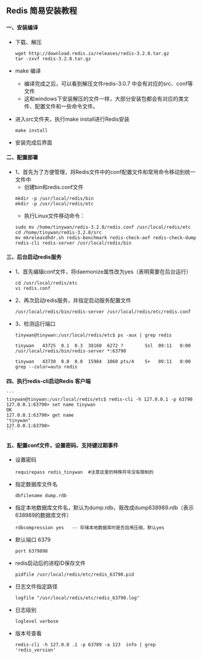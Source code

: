## Redis 简易安装教程
#### 一、安装编译
+ 下载、解压   		

    ```
    wget http://download.redis.io/releases/redis-3.2.8.tar.gz
    tar -zxvf redis-3.2.8.tar.gz 
    ```

+ make 编译

    + 编译完成之后，可以看到解压文件redis-3.0.7 中会有对应的src、conf等文件       
    + 这和windows下安装解压的文件一样，大部分安装包都会有对应的类文件、配置文件和一些命令文件。

+ 进入src文件夹，执行make install进行Redis安装

    ```
    make install
    ```

+ 安装完成后界面			

#### 二、配置部署

+ 1、首先为了方便管理，将Redis文件中的conf配置文件和常用命令移动到统一文件中			
    + 创建bin和redis.conf文件
    ```
    mkdir -p /usr/local/redis/bin
    mkdir -p /usr/local/redis/etc
    ```
    + 执行Linux文件移动命令：
    ```
    sudo mv /home/tinywan/redis-3.2.8/redis.conf /usr/local/redis/etc
    cd /home/tinywan/redis-3.2.8/src
    mv mkreleasdhdr.sh redis-benchmark redis-check-aof redis-check-dump redis-cli redis-server /usr/local/redis/bin
    ```
#### 三、后台启动redis服务
+ 1、首先编辑conf文件，将daemonize属性改为yes（表明需要在后台运行）
    ```
    cd /usr/local/redis/etc
    vi redis.conf
    ```
+ 2、再次启动redis服务，并指定启动服务配置文件	

    ```
    /usr/local/redis/bin/redis-server /usr/local/redis/etc/redis.conf
    ```
+ 3、检测运行端口	

    ```
    tinywan@tinywan:/usr/local/redis/etc$ ps -aux | grep redis

    tinywan   43725  0.1  0.3  38160  6272 ?        Ssl  09:11   0:00 /usr/local/redis/bin/redis-server *:63790
    
    tinywan   43730  0.0  0.0  15984  1060 pts/4    S+   09:11   0:00 grep --color=auto redis
    ```

#### 四、执行redis-cli启动Redis 客户端

    ```
    tinywan@tinywan:/usr/local/redis/etc$ redis-cli -h 127.0.0.1 -p 63790
    127.0.0.1:63790> set name tinywan
    OK
    127.0.0.1:63790> get name
    "tinywan"
    127.0.0.1:63790> 
    ```

#### 五、配置conf文件，设置密码、支持键过期事件

+ 设置密码

    ```
    requirepass redis_tinywan  #注意这里的特殊符号没有限制的
    ```
+ 指定数据库文件名

    ```
    dbfilename dump.rdb
    ```
+ 指定本地数据库文件名，默认为dump.rdb，我改成dump638989.rdb（表示638989的数据库文件）
    ```
    rdbcompression yes   -- 存储本地数据库时是否启用压缩，默认yes
    ```

+  默认端口 6379 

    ```
    port 6379898
    ```

+ redis启动后的进程ID保存文件 
    ```
    pidfile /usr/local/redis/etc/redis_63790.pid
    ```

+ 日志文件指定路径

    ```
    logfile "/usr/local/redis/etc/redis_63790.log"
    ```

+ 日志级别
    ```
    loglevel verbose
    ```

+ 版本号查看
    ```
    redis-cli -h 127.0.0 .1 -p 63789 -a 123  info | grep 'redis_version'
    ```











